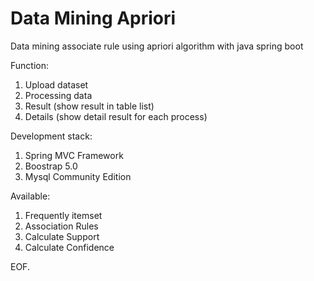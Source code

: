 # Data Mining Apriori
Data mining associate rule using apriori algorithm with java spring boot

Function:
1. Upload dataset
2. Processing data
3. Result (show result in table list)
4. Details (show detail result for each process)

Development stack:
1. Spring MVC Framework
2. Boostrap 5.0
3. Mysql Community Edition

Available:
1. Frequently itemset
2. Association Rules
3. Calculate Support
4. Calculate Confidence

EOF.
